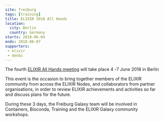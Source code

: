 ```yaml
---
site: freiburg
tags: [training]
title: ELIXIR 2018 All Hands
location:
  city: Berlin
  country: Germany
starts: 2018-06-04
ends: 2018-06-07
supporters:
 - elixir
 - denbi
---
```


The fourth [ELIXIR All Hands meeting](https://www.eventbrite.co.uk/e/elixir-2018-all-hands-meeting-berlin-registration-42845604356) will take place 4 -7 June 2018 in Berlin

This event is the occasion to bring together members of the ELIXIR community from across the ELIXIR Nodes, and collaborators from partner organisations, in order to review ELIXIR achievements and activities so far and discuss plans for the future.

During these 3 days, the Freiburg Galaxy team will be involved in Containers, Bioconda, Training and the ELIXIR Galaxy community workshops.
